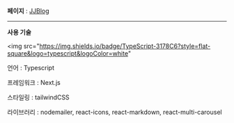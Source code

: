 **페이지** : [JJBlog](https://jjlog.vercel.app/)

---

**사용 기술** 

<img src="https://img.shields.io/badge/TypeScript-3178C6?style=flat-square&logo=typescript&logoColor=white"

언어 : Typescript

프레임워크 : Next.js

스타일링 : tailwindCSS

라이브러리 : nodemailer, react-icons, react-markdown, react-multi-carousel
